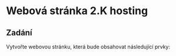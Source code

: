 # Webová stránka 2.K hosting

## Zadání

Vytvořte webovou stránku, která bude obsahovat následující prvky:
